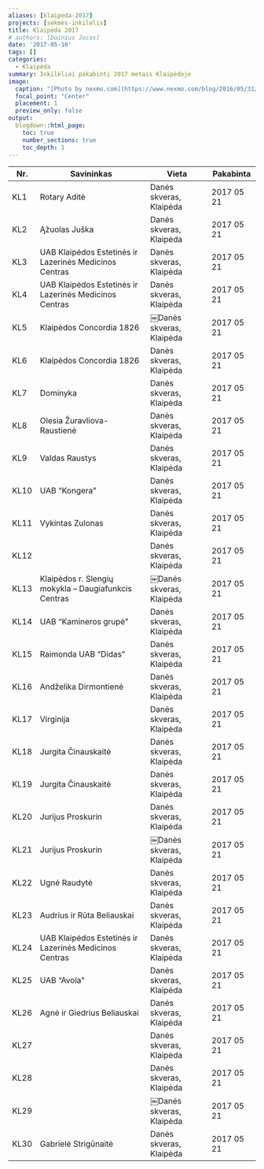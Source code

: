 ```yaml
---
aliases: [klaipeda-2017]
projects: [sekmes-inkilelis]
title: Klaipėda 2017
# authors: [Dainius Jocas]
date: '2017-05-10'
tags: []
categories:
  - Klaipėda
summary: Inkilėliai pakabinti 2017 metais Klaipėdoje
image:
  caption: "[Photo by nexmo.com](https://www.nexmo.com/blog/2016/05/31/building-sms-google-sheets-application-aws-lambda-dr)"
  focal_point: "Center"
  placement: 1
  preview_only: false
output:
  blogdown::html_page:
    toc: true
    number_sections: true
    toc_depth: 1
---
```

| Nr. | Savininkas | Vieta | Pakabinta |
|-----|------------|-------|------|
|KL1|Rotary Aditė|Danės skveras, Klaipėda|2017 05 21|                                                       
|KL2|Ąžuolas Juška|Danės skveras, Klaipėda|2017 05 21|                                                      
|KL3|UAB Klaipėdos Estetinės ir Lazerinės Medicinos Centras|Danės skveras, Klaipėda|2017 05 21|             
|KL4|UAB Klaipėdos Estetinės ir Lazerinės Medicinos Centras|Danės skveras, Klaipėda|2017 05 21|             
|KL5|Klaipėdos Concordia 1826|￼Danės skveras, Klaipėda|2017 05 21|                                          
|KL6|Klaipėdos Concordia 1826|Danės skveras, Klaipėda|2017 05 21|                                           
|KL7|Dominyka|Danės skveras, Klaipėda|2017 05 21|                                                           
|KL8|Olesia Žuravliova-Raustienė|Danės skveras, Klaipėda|2017 05 21|                                        
|KL9|Valdas Raustys|Danės skveras, Klaipėda|2017 05 21|                                                     
|KL10|UAB “Kongera”|Danės skveras, Klaipėda|2017 05 21|                                                     
|KL11|Vykintas Zulonas|Danės skveras, Klaipėda|2017 05 21|                                                  
|KL12||Danės skveras, Klaipėda|2017 05 21|                                                                  
|KL13|Klaipėdos r. Slengių mokykla – Daugiafunkcis Centras|￼Danės skveras, Klaipėda|2017 05 21|             
|KL14|UAB “Kamineros grupė”|Danės skveras, Klaipėda|2017 05 21|                                             
|KL15|Raimonda UAB “Didas”|Danės skveras, Klaipėda|2017 05 21|                                              
|KL16|Andželika Dirmontienė|Danės skveras, Klaipėda|2017 05 21|                                             
|KL17|Virginija|Danės skveras, Klaipėda|2017 05 21|                                                         
|KL18|Jurgita Činauskaitė|Danės skveras, Klaipėda|2017 05 21|                                               
|KL19|Jurgita Činauskaitė|Danės skveras, Klaipėda|2017 05 21|                                               
|KL20|Jurijus Proskurin|Danės skveras, Klaipėda|2017 05 21|                                                 
|KL21|Jurijus Proskurin|￼Danės skveras, Klaipėda|2017 05 21|                                                
|KL22|Ugnė Raudytė|Danės skveras, Klaipėda|2017 05 21|                                                      
|KL23|Audrius ir Rūta Beliauskai|Danės skveras, Klaipėda|2017 05 21|                                        
|KL24|UAB Klaipėdos Estetinės ir Lazerinės Medicinos Centras|Danės skveras, Klaipėda|2017 05 21|            
|KL25|UAB “Avola”|Danės skveras, Klaipėda|2017 05 21|                                                       
|KL26|Agnė ir Giedrius Beliauskai|Danės skveras, Klaipėda|2017 05 21|                                       
|KL27||Danės skveras, Klaipėda|2017 05 21|                                                                  
|KL28||Danės skveras, Klaipėda|2017 05 21|                                                                  
|KL29||￼Danės skveras, Klaipėda|2017 05 21|                                                                 
|KL30|Gabrielė Strigūnaitė|Danės skveras, Klaipėda|2017 05 21|                                  
